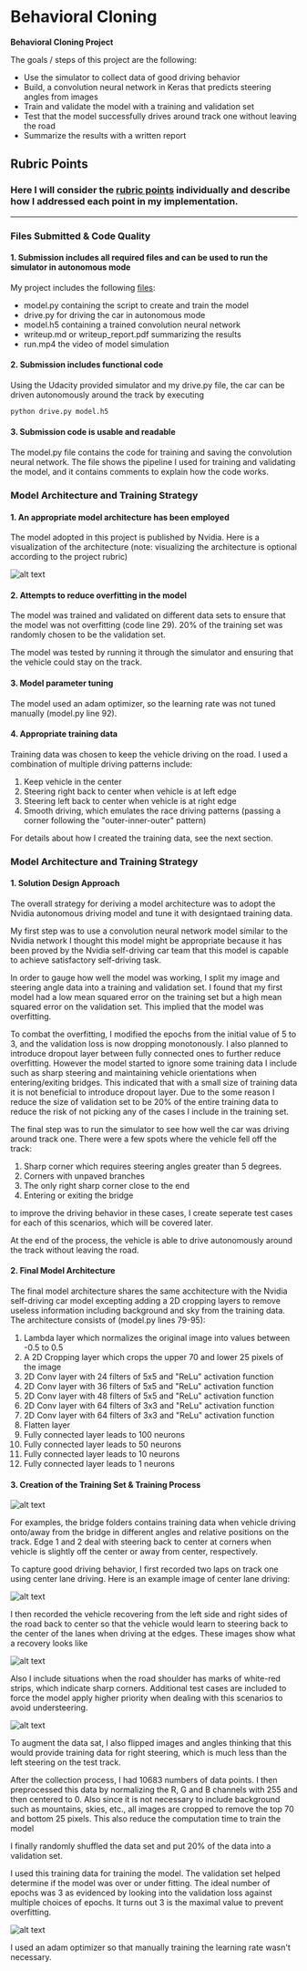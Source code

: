 # **Behavioral Cloning** 


**Behavioral Cloning Project**

The goals / steps of this project are the following:
* Use the simulator to collect data of good driving behavior
* Build, a convolution neural network in Keras that predicts steering angles from images
* Train and validate the model with a training and validation set
* Test that the model successfully drives around track one without leaving the road
* Summarize the results with a written report


[//]: # (Image References)

[image1]: ./examples/model.png "Model Visualization"
[image2]: ./examples/center.png "Center Driving"
[image3]: ./examples/edge.png "Recovery Image"
[image4]: ./examples/edge2.png "Recovery Image 2"
[image5]: ./examples/loss.png "Validation loss"
[image8]: ./examples/test.png "Test cases"

## Rubric Points
### Here I will consider the [rubric points](https://review.udacity.com/#!/rubrics/432/view) individually and describe how I addressed each point in my implementation.  

---
### Files Submitted & Code Quality

#### 1. Submission includes all required files and can be used to run the simulator in autonomous mode

My project includes the following [files](https://github.com/Angelenos/CarND-Term1/blob/master/CarND-Behavioral-Cloning-P3/):
* model.py containing the script to create and train the model
* drive.py for driving the car in autonomous mode
* model.h5 containing a trained convolution neural network 
* writeup.md or writeup_report.pdf summarizing the results
* run.mp4 the video of model simulation

#### 2. Submission includes functional code
Using the Udacity provided simulator and my drive.py file, the car can be driven autonomously around the track by executing 
```sh
python drive.py model.h5
```

#### 3. Submission code is usable and readable

The model.py file contains the code for training and saving the convolution neural network. The file shows the pipeline I used for training and validating the model, and it contains comments to explain how the code works.

### Model Architecture and Training Strategy

#### 1. An appropriate model architecture has been employed

The model adopted in this project is published by Nvidia. Here is a visualization of the architecture (note: visualizing the architecture is optional according to the project rubric)

![alt text][image1]

#### 2. Attempts to reduce overfitting in the model

The model was trained and validated on different data sets to ensure that the model was not overfitting (code line 29). 20% of the training set was randomly chosen to be the validation set.

The model was tested by running it through the simulator and ensuring that the vehicle could stay on the track.

#### 3. Model parameter tuning

The model used an adam optimizer, so the learning rate was not tuned manually (model.py line 92).

#### 4. Appropriate training data

Training data was chosen to keep the vehicle driving on the road. I used a combination of multiple driving patterns include:

1. Keep vehicle in the center
2. Steering right back to center when vehicle is at left edge
3. Steering left back to center when vehicle is at right edge
4. Smooth driving, which emulates the race driving patterns (passing a corner following the "outer-inner-outer" pattern)

For details about how I created the training data, see the next section. 

### Model Architecture and Training Strategy

#### 1. Solution Design Approach

The overall strategy for deriving a model architecture was to adopt the Nvidia autonomous driving model and tune it with designtaed training data.

My first step was to use a convolution neural network model similar to the Nvidia network I thought this model might be appropriate because it has been proved by the Nvidia self-driving car team that this model is capable to achieve satisfactory self-driving task.

In order to gauge how well the model was working, I split my image and steering angle data into a training and validation set. I found that my first model had a low mean squared error on the training set but a high mean squared error on the validation set. This implied that the model was overfitting.

To combat the overfitting, I modified the epochs from the initial value of 5 to 3, and the validation loss is now dropping monotonously. I also planned to introduce dropout layer between fully connected ones to further reduce overfitting. However the model started to ignore some training data I include such as sharp steering and maintaining vehicle orientations when entering/exiting bridges. This indicated that with a small size of training data it is not beneficial to introduce dropout layer. Due to the some reason I reduce the size of validation set to be 20% of the entire training data to reduce the risk of not picking any of the cases I include in the training set.

The final step was to run the simulator to see how well the car was driving around track one. There were a few spots where the vehicle fell off the track:

1. Sharp corner which requires steering angles greater than 5 degrees.
2. Corners with unpaved branches
3. The only right sharp corner close to the end
4. Entering or exiting the bridge

to improve the driving behavior in these cases, I create seperate test cases for each of this scenarios, which will be covered later.

At the end of the process, the vehicle is able to drive autonomously around the track without leaving the road.

#### 2. Final Model Architecture

The final model architecture shares the same acchitecture with the Nvidia self-driving car model excepting adding a 2D cropping layers to remove useless information including background and sky from the training data. The architecture consists of (model.py lines 79-95):

1. Lambda layer which normalizes the original image into values between -0.5 to 0.5
2. A 2D Cropping layer which crops the upper 70 and lower 25 pixels of the image
3. 2D Conv layer with 24 filters of 5x5 and "ReLu" activation function
4. 2D Conv layer with 36 filters of 5x5 and "ReLu" activation function
5. 2D Conv layer with 48 filters of 5x5 and "ReLu" activation function
6. 2D Conv layer with 64 filters of 3x3 and "ReLu" activation function
7. 2D Conv layer with 64 filters of 3x3 and "ReLu" activation function
8. Flatten layer
9. Fully connected layer leads to 100 neurons
10. Fully connected layer leads to 50 neurons
11. Fully connected layer leads to 10 neurons
12. Fully connected layer leads to 1 neurons

#### 3. Creation of the Training Set & Training Process

![alt text][image8]

For examples, the bridge folders contains training data when vehicle driving onto/away from the bridge in different angles and relative positions on the track. Edge 1 and 2 deal with steering back to center at corners when vehicle is slightly off the center or away from center, respectively.

To capture good driving behavior, I first recorded two laps on track one using center lane driving. Here is an example image of center lane driving:

![alt text][image2]

I then recorded the vehicle recovering from the left side and right sides of the road back to center so that the vehicle would learn to steering back to the center of the lanes when driving at the edges. These images show what a recovery looks like

![alt text][image3]

Also I include situations when the road shoulder has marks of white-red strips, which indicate sharp corners. Additional test cases are included to force the model apply higher priority when dealing with this scenarios to avoid understeering.

![alt text][image4]

To augment the data sat, I also flipped images and angles thinking that this would provide training data for right steering, which is much less than the left steering on the test track.

After the collection process, I had 10683 numbers of data points. I then preprocessed this data by normalizing the R, G and B channels with 255 and then centered to 0. Also since it is not necessary to include background such as mountains, skies, etc., all images are cropped to remove the top 70 and bottom 25 pixels. This also reduce the computation time to train the model

I finally randomly shuffled the data set and put 20% of the data into a validation set.

I used this training data for training the model. The validation set helped determine if the model was over or under fitting. The ideal number of epochs was 3 as evidenced by looking into the validation loss against multiple choices of epochs. It turns out 3 is the maximal value to prevent overfitting.

![alt text][image5]

I used an adam optimizer so that manually training the learning rate wasn't necessary.
